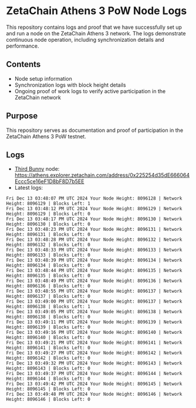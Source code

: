 # ZetaChain Athens 3 PoW Node Logs
This repository contains logs and proof that we have successfully set up and run a node on the ZetaChain Athens 3 network. The logs demonstrate continuous node operation, including synchronization details and performance.

## Contents
- Node setup information
- Synchronization logs with block height details
- Ongoing proof of work logs to verify active participation in the ZetaChain network

## Purpose
This repository serves as documentation and proof of participation in the ZetaChain Athens 3 PoW testnet.

## Logs

- [Third Bunny](https://thirdbunny.xyz/) node: https://athens.explorer.zetachain.com/address/0x225254d35dE666064Eccc5ce16eF1D8bF8D7b5EE
- Latest logs:
```
Fri Dec 13 03:48:07 PM UTC 2024 Your Node Height: 8096128 | Network Height: 8096129 | Blocks Left: 1
Fri Dec 13 03:48:12 PM UTC 2024 Your Node Height: 8096129 | Network Height: 8096129 | Blocks Left: 0
Fri Dec 13 03:48:17 PM UTC 2024 Your Node Height: 8096130 | Network Height: 8096130 | Blocks Left: 0
Fri Dec 13 03:48:23 PM UTC 2024 Your Node Height: 8096131 | Network Height: 8096131 | Blocks Left: 0
Fri Dec 13 03:48:28 PM UTC 2024 Your Node Height: 8096132 | Network Height: 8096132 | Blocks Left: 0
Fri Dec 13 03:48:33 PM UTC 2024 Your Node Height: 8096133 | Network Height: 8096133 | Blocks Left: 0
Fri Dec 13 03:48:39 PM UTC 2024 Your Node Height: 8096134 | Network Height: 8096134 | Blocks Left: 0
Fri Dec 13 03:48:44 PM UTC 2024 Your Node Height: 8096135 | Network Height: 8096135 | Blocks Left: 0
Fri Dec 13 03:48:49 PM UTC 2024 Your Node Height: 8096136 | Network Height: 8096136 | Blocks Left: 0
Fri Dec 13 03:48:55 PM UTC 2024 Your Node Height: 8096137 | Network Height: 8096137 | Blocks Left: 0
Fri Dec 13 03:49:00 PM UTC 2024 Your Node Height: 8096137 | Network Height: 8096138 | Blocks Left: 1
Fri Dec 13 03:49:05 PM UTC 2024 Your Node Height: 8096138 | Network Height: 8096138 | Blocks Left: 0
Fri Dec 13 03:49:11 PM UTC 2024 Your Node Height: 8096139 | Network Height: 8096139 | Blocks Left: 0
Fri Dec 13 03:49:16 PM UTC 2024 Your Node Height: 8096140 | Network Height: 8096140 | Blocks Left: 0
Fri Dec 13 03:49:21 PM UTC 2024 Your Node Height: 8096141 | Network Height: 8096141 | Blocks Left: 0
Fri Dec 13 03:49:27 PM UTC 2024 Your Node Height: 8096142 | Network Height: 8096142 | Blocks Left: 0
Fri Dec 13 03:49:32 PM UTC 2024 Your Node Height: 8096143 | Network Height: 8096143 | Blocks Left: 0
Fri Dec 13 03:49:37 PM UTC 2024 Your Node Height: 8096144 | Network Height: 8096144 | Blocks Left: 0
Fri Dec 13 03:49:42 PM UTC 2024 Your Node Height: 8096145 | Network Height: 8096145 | Blocks Left: 0
Fri Dec 13 03:49:48 PM UTC 2024 Your Node Height: 8096146 | Network Height: 8096146 | Blocks Left: 0
```
